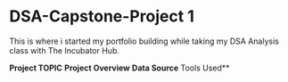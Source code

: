# DSA-Capstone-Project 1
This is where i started my portfolio building while taking my DSA Analysis class with The Incubator Hub.

**Project TOPIC**
**Project Overview**
**Data Source**
Tools Used**
